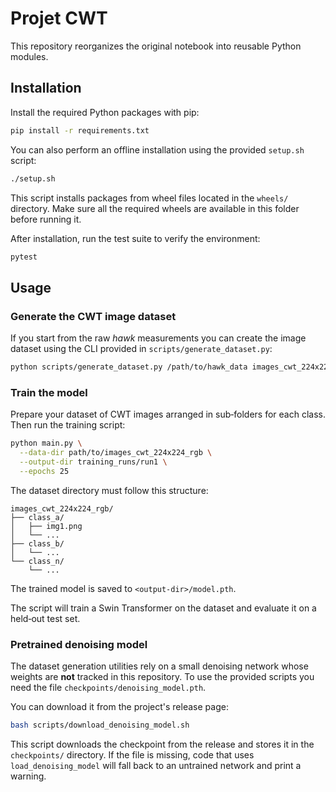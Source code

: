 # Projet CWT

This repository reorganizes the original notebook into reusable Python modules.

## Installation

Install the required Python packages with pip:

```bash
pip install -r requirements.txt
```

You can also perform an offline installation using the provided
`setup.sh` script:

```bash
./setup.sh
```

This script installs packages from wheel files located in the `wheels/`
directory. Make sure all the required wheels are available in this folder
before running it.

After installation, run the test suite to verify the environment:

```bash
pytest
```

## Usage

### Generate the CWT image dataset

If you start from the raw *hawk* measurements you can create the image dataset
using the CLI provided in `scripts/generate_dataset.py`:

```bash
python scripts/generate_dataset.py /path/to/hawk_data images_cwt_224x224_rgb
```

### Train the model

Prepare your dataset of CWT images arranged in sub‑folders for each class. Then
run the training script:

```bash
python main.py \
  --data-dir path/to/images_cwt_224x224_rgb \
  --output-dir training_runs/run1 \
  --epochs 25
```

The dataset directory must follow this structure:

```
images_cwt_224x224_rgb/
├── class_a/
│   ├── img1.png
│   └── ...
├── class_b/
│   └── ...
└── class_n/
    └── ...
```

The trained model is saved to `<output-dir>/model.pth`.

The script will train a Swin Transformer on the dataset and evaluate it on a
held‑out test set.

### Pretrained denoising model

The dataset generation utilities rely on a small denoising network whose
weights are **not** tracked in this repository.  To use the provided scripts you
need the file `checkpoints/denoising_model.pth`.

You can download it from the project's release page:

```bash
bash scripts/download_denoising_model.sh
```

This script downloads the checkpoint from the release and stores it in the
`checkpoints/` directory.  If the file is missing, code that uses
`load_denoising_model` will fall back to an untrained network and print a
warning.

